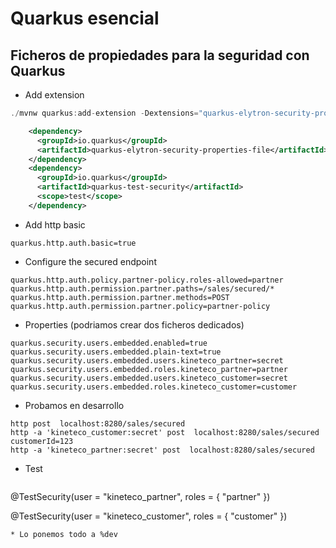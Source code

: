 # Quarkus esencial
## Ficheros de propiedades para la seguridad con Quarkus

* Add extension
```java
./mvnw quarkus:add-extension -Dextensions="quarkus-elytron-security-properties-file" 
```

```xml
    <dependency>
      <groupId>io.quarkus</groupId>
      <artifactId>quarkus-elytron-security-properties-file</artifactId>
    </dependency>
    <dependency>
      <groupId>io.quarkus</groupId>
      <artifactId>quarkus-test-security</artifactId>
      <scope>test</scope>
    </dependency>
```

* Add http basic
```properties
quarkus.http.auth.basic=true
```

* Configure the secured endpoint
```properties
quarkus.http.auth.policy.partner-policy.roles-allowed=partner
quarkus.http.auth.permission.partner.paths=/sales/secured/*
quarkus.http.auth.permission.partner.methods=POST
quarkus.http.auth.permission.partner.policy=partner-policy
```

* Properties (podriamos crear dos ficheros dedicados)
```properties
quarkus.security.users.embedded.enabled=true
quarkus.security.users.embedded.plain-text=true
quarkus.security.users.embedded.users.kineteco_partner=secret
quarkus.security.users.embedded.roles.kineteco_partner=partner
quarkus.security.users.embedded.users.kineteco_customer=secret
quarkus.security.users.embedded.roles.kineteco_customer=customer
```
* Probamos en desarrollo
```shell
http post  localhost:8280/sales/secured
http -a 'kineteco_customer:secret' post  localhost:8280/sales/secured customerId=123 
http -a 'kineteco_partner:secret' post  localhost:8280/sales/secured  
```

* Test
  ```java

@TestSecurity(user = "kineteco_partner", roles = { "partner" })

@TestSecurity(user = "kineteco_customer", roles = { "customer" })
```
* Lo ponemos todo a %dev